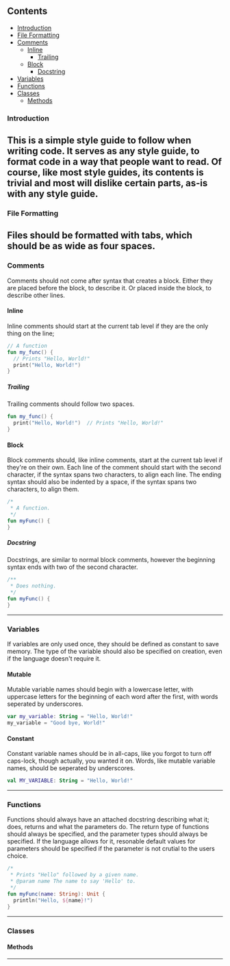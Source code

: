 ## Contents
- [Introduction](#introduction)
- [File Formatting](#file-formatting)
- [Comments](#comments)
  - [Inline](#inline)
    - [Trailing](#trailing)
  - [Block](#block)
    - [Docstring](#docstring)
- [Variables](#variables)
- [Functions](#functions)
- [Classes](#classes)
  - [Methods](#methods)

### Introduction
This is a simple style guide to follow when writing code. It serves as any style guide, to format code in a way that people want to read. Of course, like most style guides, its contents is trivial and most will dislike certain parts, as-is with any style guide.
---

### File Formatting
Files should be formatted with tabs, which should be as wide as four spaces.
---

### Comments
Comments should not come after syntax that creates a block. Either they are placed before the block, to describe it. Or placed inside the block, to describe other lines.
#### Inline
Inline comments should start at the current tab level if they are the only thing on the line;
```kotlin
// A function
fun my_func() {
  // Prints "Hello, World!"
  print("Hello, World!")
}
```
##### Trailing
Trailing comments should follow two spaces.
```kotlin
fun my_func() {
  print("Hello, World!")  // Prints "Hello, World!"
}
```
#### Block
Block comments should, like inline comments, start at the current tab level if they're on their own. Each line of the comment should start with the second character, if the syntax spans two characters, to align each line. The ending syntax should also be indented by a space, if the syntax spans two characters, to align them.
```kotlin
/*
 * A function.
 */
fun myFunc() {
}
```
##### Docstring
Docstrings, are similar to normal block comments, however the beginning syntax ends with two of the second character.
```kotlin
/**
 * Does nothing.
 */
fun myFunc() {
}
```
---

### Variables
If variables are only used once, they should be defined as constant to save memory. The type of the variable should also be specified on creation, even if the language doesn't require it.
#### Mutable
Mutable variable names should begin with a lowercase letter, with uppercase letters for the beginning of each word after the first, with words seperated by underscores.
```kotlin
var my_variable: String = "Hello, World!"
my_variable = "Good bye, World!"
```
#### Constant
Constant variable names should be in all-caps, like you forgot to turn off caps-lock, though actually, you wanted it on. Words, like mutable variable names, should be seperated by underscores.
```kotlin
val MY_VARIABLE: String = "Hello, World!"
```
---

### Functions
Functions should always have an attached docstring describing what it; does, returns and what the parameters do. The return type of functions should always be specified, and the parameter types should always be specified. If the language allows for it, resonable default values for parameters should be specified if the parameter is not crutial to the users choice.
```kotlin
/*
 * Prints "Hello" followed by a given name.
 * @param name The name to say 'Hello' to.
 */
fun myFunc(name: String): Unit {
  println("Hello, ${name}!")
}
```
---

### Classes
#### Methods
---
